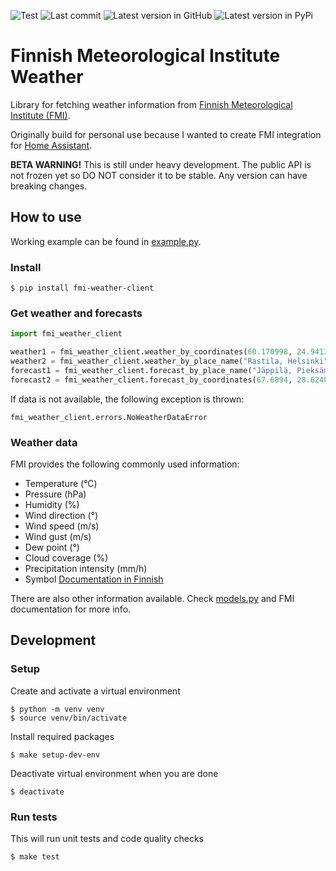 ![Test](https://github.com/saaste/fmi-weather-client/workflows/tests/badge.svg?branch=master)
![Last commit](https://img.shields.io/github/last-commit/saaste/fmi-weather-client)
![Latest version in GitHub](https://img.shields.io/github/v/release/saaste/fmi-weather-client?include_prereleases)
![Latest version in PyPi](https://img.shields.io/pypi/v/fmi-weather-client)

# Finnish Meteorological Institute Weather
Library for fetching weather information from
[Finnish Meteorological Institute (FMI)](https://en.ilmatieteenlaitos.fi/open-data). 

Originally build for personal use because I wanted to create FMI integration for
[Home Assistant](https://www.home-assistant.io/).

**BETA WARNING!** This is still under heavy development. The public API is not frozen yet so DO NOT consider it to be
stable. Any version can have breaking changes. 

## How to use

Working example can be found in [example.py](example.py).

### Install

```
$ pip install fmi-weather-client 
```

### Get weather and forecasts

```python
import fmi_weather_client

weather1 = fmi_weather_client.weather_by_coordinates(60.170998, 24.941325)
weather2 = fmi_weather_client.weather_by_place_name("Rastila, Helsinki")
forecast1 = fmi_weather_client.forecast_by_place_name("Jäppilä, Pieksämäki")
forecast2 = fmi_weather_client.forecast_by_coordinates(67.6894, 28.62406, timestep_hours=12)
```

If data is not available, the following exception is thrown:
```
fmi_weather_client.errors.NoWeatherDataError
```

### Weather data
FMI provides the following commonly used information:
- Temperature (°C)
- Pressure (hPa)
- Humidity (%)
- Wind direction (°)
- Wind speed (m/s)
- Wind gust (m/s)
- Dew point (°)
- Cloud coverage (%)
- Precipitation intensity (mm/h)
- Symbol [Documentation in Finnish](https://www.ilmatieteenlaitos.fi/latauspalvelun-pikaohje)


There are also other information available. Check [models.py](fmi_weather_client/models.py) and FMI documentation for
more info.

## Development

### Setup
Create and activate a virtual environment
```
$ python -m venv venv
$ source venv/bin/activate
```

Install required packages
```
$ make setup-dev-env
```

Deactivate virtual environment when you are done
```
$ deactivate
```

### Run tests
This will run unit tests and code quality checks
```
$ make test
```
